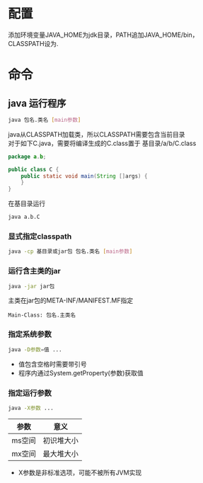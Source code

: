 # 配置
添加环境变量JAVA_HOME为jdk目录，PATH追加JAVA_HOME/bin，CLASSPATH设为.
# 命令
## java 运行程序
```sh
java 包名.类名 [main参数]
```
java从CLASSPATH加载类，所以CLASSPATH需要包含当前目录  
对于如下C.java，需要将编译生成的C.class置于 基目录/a/b/C.class
```java
package a.b;

public class C {
    public static void main(String []args) {
    }
}
```
在基目录运行
```sh
java a.b.C
```
### 显式指定classpath
```sh
java -cp 基目录或jar包 包名.类名 [main参数]
```
### 运行含主类的jar
```sh
java -jar jar包
```
主类在jar包的META-INF/MANIFEST.MF指定
```
Main-Class: 包名.主类名
```
### 指定系统参数
```sh
java -D参数=值 ...
```
* 值包含空格时需要带引号
* 程序内通过System.getProperty(参数)获取值
### 指定运行参数
```sh
java -X参数 ...
```
参数|意义
-|-
ms空间|初识堆大小
mx空间|最大堆大小
* X参数是非标准选项，可能不被所有JVM实现
